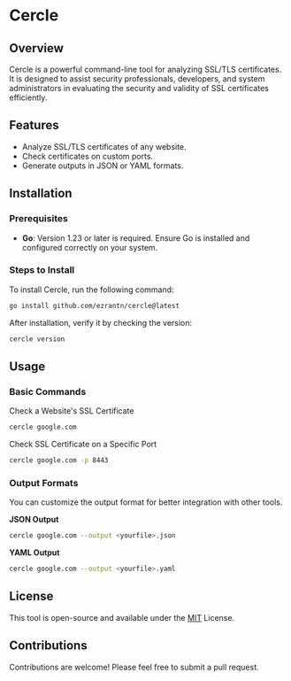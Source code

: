 # Cercle

## Overview

Cercle is a powerful command-line tool for analyzing SSL/TLS certificates. It is designed to assist security professionals, developers, and system administrators in evaluating the security and validity of SSL certificates efficiently.

## Features

- Analyze SSL/TLS certificates of any website.
- Check certificates on custom ports.
- Generate outputs in JSON or YAML formats.

## Installation

### Prerequisites

- **Go**: Version 1.23 or later is required. Ensure Go is installed and configured correctly on your system.

### Steps to Install

To install Cercle, run the following command:

```bash
go install github.com/ezrantn/cercle@latest
```

After installation, verify it by checking the version:

```bash
cercle version
```

## Usage

### Basic Commands

Check a Website's SSL Certificate

```bash
cercle google.com
```

Check SSL Certificate on a Specific Port

```bash
cercle google.com -p 8443
```

### Output Formats

You can customize the output format for better integration with other tools.

**JSON Output**

```bash
cercle google.com --output <yourfile>.json
```

**YAML Output**

```bash
cercle google.com --output <yourfile>.yaml
```

## License

This tool is open-source and available under the [MIT](https://github.com/ezrantn/cercle/blob/main/LICENSE) License.

## Contributions

Contributions are welcome! Please feel free to submit a pull request.
